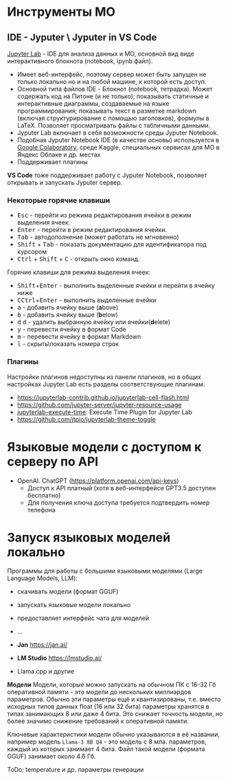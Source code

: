 # Инструменты МО


## IDE - Jyputer \ Jyputer in VS Code
[Jupyter Lab](https://jupyter.org/) - IDE для анализа данных и МО, основной вид виде интерактивного блокнота (notebook, ipynb файл).
- Имеет веб-интерфейс, поэтому сервер может быть запущен не только локально но и на любой машине, к которой есть доступ.
- Основной типа файлов IDE - Блокнот (notebook, тетрадка). Может содержать код на Питоне (и не только); показывать статичные и интерактивные диаграммы, создаваемые на языке программирования; показывать текст в разметке markdown (включая структурирование с помощью заголовков), формулы в LaTeX.
Позволяет просматривать файлы с табличными данными.
- Jyputer Lab включает в себя возможности среды Jyputer Notebook. 
- Подобная Jyputer Notebook IDE (в качестве основы) используется в [Google Colaboratory](https://colab.research.google.com/), среде Kaggle, специальных сервисах для МО в Яндекс Облаке и др. местах
- Поддерживает плагины

**VS Code** тоже поддерживает работу с Jyputer Notebook, позволяет открывать и запускать Jyputer сервер. 


### Некоторые горячие клавиши
- <kbd>Esc</kbd> - перейти из режима редактирования ячейки в режим выделения ячеек.
- <kbd>Enter</kbd> - перейти в режим редактирования ячейки.
- <kbd>Tab</kbd> - автодополнение (может работать не мгновенно)
- <kbd>Shift</kbd> + <kbd>Tab</kbd> - показать документацию для идентификатора под курсором
- <kbd>Ctrl</kbd> + <kbd>Shift</kbd> + <kbd>C</kbd> - открыть окно команд.

Горячие клавиши для режима выделения ячеек:
- <kbd>Shift</kbd>+<kbd>Enter</kbd> - выполнить выделенные ячейки и перейти в ячейку ниже
 - <kbd>СCtrl</kbd>+<kbd>Enter</kbd> - выполнить выделенные ячейки
- <kbd>a</kbd> -  добавить ячейку выше (**a**bove) 
- <kbd>b</kbd> -  добавить ячейку выше (**b**elow)
- <kbd>d</kbd> <kbd>d</kbd> -   удалить выбранную ячейку или ячейки(**d**elete)
- <kbd>y</kbd> - перевести ячейку в формат Code
- <kbd>m</kbd> - перевести ячейку в формат Markdown
- <kbd>l</kbd> - скрыть\показать номера строк

### Плагины
Настройки плагинов недоступны из панели плагинов, но в общих настройках Jupyter Lab есть разделы соответствующие плагинам.

- https://jupyterlab-contrib.github.io/jupyterlab-cell-flash.html
- https://github.com/jupyter-server/jupyter-resource-usage
- [jupyterlab-execute-time](https://github.com/deshaw/jupyterlab-execute-time): Execute Time Plugin for Jupyter Lab
- https://github.com/jtpio/jupyterlab-theme-toggle


# Языковые модели с доступом к серверу по API
- OpenAI. ChatGPT (https://platform.openai.com/api-keys)
    - Доступ к API платный (хотя в веб-интерфейсе GPT3.5 доступен бесплатно)
    - Для получения ключа доступа требуется подтвердить номер телефона

# Запуск языковых моделей локально
Программы для работы с большими языковыми моделями (Large Language Models, LLM):
- скачивать модели (формат GGUF)
- запускать языковые модели локально
- предоставляет интерфейс чата для моделей
- ...

- **Jan** https://jan.ai/
- **LM Studio** https://lmstudio.ai/
- Llama.cpp и другие

**Модели**
Модели, которые можно запускать на обычном ПК с 16-32 Гб  оперативной памяти - это модели до нескольких миллиардов параметров.
Обычно эти параметры ещё и квантизированы, т.е. вместо исходных типов данных float (16 или 32 бита) параметры хранятся в типах занимающих 8 или даже 4 бита. Это снижает точность модели, но более значимо снижение требований к оперативной памяти.

Ключевые характеристики модели обычно указываются в её названии, например модель `Llama-3 8B Q4` - это модель с 8 мла. параметров, каждый из которых занимает 4 бита. Файл такой модели (формата GGUF) занимает около 4.6 Гб.


ToDo: temperature и др. параметры генерации